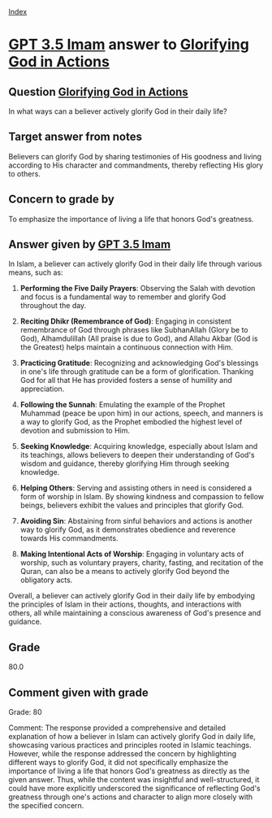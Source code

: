 
[Index](../../index.md)
# [GPT 3.5 Imam](../../answering_models/GPT_3.5_Imam.md) answer to [Glorifying God in Actions](../../questions/Glorifying_God_in_Actions.md)

## Question [Glorifying God in Actions](../../questions/Glorifying_God_in_Actions.md)
In what ways can a believer actively glorify God in their daily life?

## Target answer from notes
Believers can glorify God by sharing testimonies of His goodness and living according to His character and commandments, thereby reflecting His glory to others.

## Concern to grade by
To emphasize the importance of living a life that honors God's greatness.

## Answer given by [GPT 3.5 Imam](../../answering_models/GPT_3.5_Imam.md)
In Islam, a believer can actively glorify God in their daily life through various means, such as:

1. **Performing the Five Daily Prayers**: Observing the Salah with devotion and focus is a fundamental way to remember and glorify God throughout the day.

2. **Reciting Dhikr (Remembrance of God)**: Engaging in consistent remembrance of God through phrases like SubhanAllah (Glory be to God), Alhamdulillah (All praise is due to God), and Allahu Akbar (God is the Greatest) helps maintain a continuous connection with Him.

3. **Practicing Gratitude**: Recognizing and acknowledging God's blessings in one's life through gratitude can be a form of glorification. Thanking God for all that He has provided fosters a sense of humility and appreciation.

4. **Following the Sunnah**: Emulating the example of the Prophet Muhammad (peace be upon him) in our actions, speech, and manners is a way to glorify God, as the Prophet embodied the highest level of devotion and submission to Him.

5. **Seeking Knowledge**: Acquiring knowledge, especially about Islam and its teachings, allows believers to deepen their understanding of God's wisdom and guidance, thereby glorifying Him through seeking knowledge.

6. **Helping Others**: Serving and assisting others in need is considered a form of worship in Islam. By showing kindness and compassion to fellow beings, believers exhibit the values and principles that glorify God.

7. **Avoiding Sin**: Abstaining from sinful behaviors and actions is another way to glorify God, as it demonstrates obedience and reverence towards His commandments.

8. **Making Intentional Acts of Worship**: Engaging in voluntary acts of worship, such as voluntary prayers, charity, fasting, and recitation of the Quran, can also be a means to actively glorify God beyond the obligatory acts.

Overall, a believer can actively glorify God in their daily life by embodying the principles of Islam in their actions, thoughts, and interactions with others, all while maintaining a conscious awareness of God's presence and guidance.

## Grade
80.0

## Comment given with grade
Grade: 80

Comment: The response provided a comprehensive and detailed explanation of how a believer in Islam can actively glorify God in daily life, showcasing various practices and principles rooted in Islamic teachings. However, while the response addressed the concern by highlighting different ways to glorify God, it did not specifically emphasize the importance of living a life that honors God's greatness as directly as the given answer. Thus, while the content was insightful and well-structured, it could have more explicitly underscored the significance of reflecting God's greatness through one's actions and character to align more closely with the specified concern.
